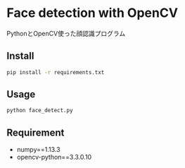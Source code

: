 # Face detection with OpenCV
PythonとOpenCV使った顔認識プログラム  

## Install
```bash
pip install -r requirements.txt
```

## Usage
```bash
python face_detect.py
```

## Requirement
- numpy==1.13.3
- opencv-python==3.3.0.10
